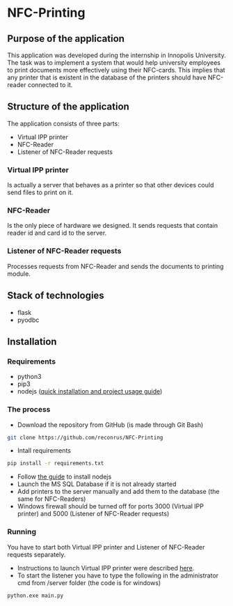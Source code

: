 # NFC-Printing

## Purpose of the application
This application was developed during the internship in Innopolis University. The task was to implement a system that would help university employees to print documents more effectively using their NFC-cards. This implies that any printer that is existent in the database of the printers should have NFC-reader connected to it.

## Structure of the application
The application consists of three parts:
* Virtual IPP printer
* NFC-Reader
* Listener of NFC-Reader requests
### Virtual IPP printer
Is actually a server that behaves as a printer so that other devices could send files to print on it.
### NFC-Reader
Is the only piece of hardware we designed. It sends requests that contain reader id and card id to the server.
### Listener of NFC-Reader requests
Processes requests from NFC-Reader and sends the documents to printing module.

## Stack of technologies
* flask
* pyodbc

## Installation
### Requirements
* python3
* pip3
* nodejs ([quick installation and project usage guide](https://github.com/reconrus/NFC-Printing/tree/master/server/virtial-ipp-printer))
### The process
* Download the repository from GitHub (is made through Git Bash)
```sh
git clone https://github.com/reconrus/NFC-Printing
```
* Intall requirements
```sh
pip install -r requirements.txt
```
* Follow [the guide](https://github.com/reconrus/NFC-Printing/tree/master/server/virtial-ipp-printer) to install nodejs
* Launch the MS SQL Database if it is not already started
* Add printers to the server manually and add them to the database (the same for NFC-Readers)
* Windows firewall should be turned off for ports 3000 (Virtual IPP printer) and 5000 (Listener of NFC-Reader requests)
### Running
You have to start both Virtual IPP printer and Listener of NFC-Reader requests separately. 
* Instructions to launch Virtual IPP printer were described [here](https://github.com/reconrus/NFC-Printing/tree/master/server/virtial-ipp-printer).
* To start the listener you have to type the following in the administrator cmd from /server folder (the code is for windows)
```sh
python.exe main.py
```
